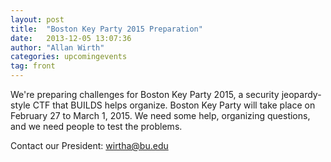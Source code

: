 ```yaml
---
layout: post
title:  "Boston Key Party 2015 Preparation"
date:   2013-12-05 13:07:36
author: "Allan Wirth"
categories: upcomingevents
tag: front
---
```


We're preparing challenges for Boston Key Party 2015, a security jeopardy-style
CTF that BUILDS helps organize. Boston Key Party will take place on February 27 
to March 1, 2015. We need some help, organizing questions, and we
need people to test the problems. 

Contact our President: wirtha@bu.edu

<!-- more -->